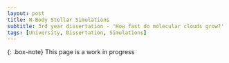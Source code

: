 ```yaml
---
layout: post
title: N-Body Stellar Simulations
subtitle: 3rd year dissertation - 'How fast do molecular clouds grow?'
tags: [University, Dissertation, Simulations]
---
```


{: .box-note}
This page is a work in progress